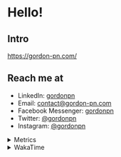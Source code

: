 # Hello!

## Intro

<https://gordon-pn.com/>

## Reach me at

- LinkedIn: [gordonpn](https://www.linkedin.com/in/gordonpn/)
- Email: [contact@gordon-pn.com](mailto:contact@gordon-pn.com)
- Facebook Messenger: [gordonpn](https://www.messenger.com/t/Gordonpn)
- Twitter: [@gordonpn](https://twitter.com/Gordonpn)
- Instagram: [@gordonpn](https://www.instagram.com/gordonpn/)

<details>
  <summary>Metrics</summary>

  <img align="center" src="https://github.com/gordonpn/gordonpn/blob/master/github-metrics.svg" alt="GitHub Metrics">

</details>

<details>
  <summary>WakaTime</summary>

  <!--START_SECTION:waka-->
📊 **This Week I Spent My Time On** 

```text
💬 Programming Languages: 
Other                    19 hrs 46 mins      ███████████████████████░░   92.75 % 
Java                     30 mins             █░░░░░░░░░░░░░░░░░░░░░░░░   02.35 % 
XML                      24 mins             ░░░░░░░░░░░░░░░░░░░░░░░░░   01.90 % 
TypeScript               21 mins             ░░░░░░░░░░░░░░░░░░░░░░░░░   01.70 % 
Markdown                 7 mins              ░░░░░░░░░░░░░░░░░░░░░░░░░   00.60 % 

🔥 Editors: 
Chrome                   12 hrs 16 mins      ██████████████░░░░░░░░░░░   57.57 % 
Slack                    3 hrs 8 mins        ████░░░░░░░░░░░░░░░░░░░░░   14.71 % 
Messages                 1 hr 47 mins        ██░░░░░░░░░░░░░░░░░░░░░░░   08.41 % 
IntelliJ IDEA            1 hr 31 mins        ██░░░░░░░░░░░░░░░░░░░░░░░   07.19 % 
iTerm2                   1 hr 1 min          █░░░░░░░░░░░░░░░░░░░░░░░░   04.79 % 
```


 Last Updated on 02/09/2025 10:26:30 UTC
<!--END_SECTION:waka-->
</details>
